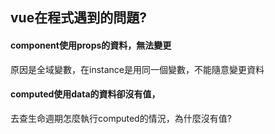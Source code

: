 ## vue在程式遇到的問題?



#### component使用props的資料，無法變更

原因是全域變數，在instance是用同一個變數，不能隨意變更資料



#### computed使用data的資料卻沒有值，

去查生命週期怎麼執行computed的情況，為什麼沒有值?